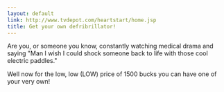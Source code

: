 ```yaml
---
layout: default
link: http://www.tvdepot.com/heartstart/home.jsp
title: Get your own defribrillator!
---
```


Are you, or someone you know, constantly watching medical drama and saying
"Man I wish I could shock someone back to life with those cool electric
paddles."

Well now for the low, low (LOW) price of 1500 bucks you can have one of your
very own!
